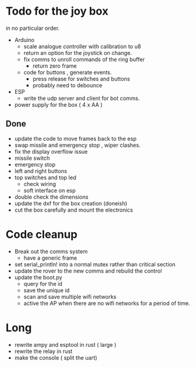 # Todo for the joy box

in no particular order.

- Arduino
  - scale analogue controller with calibration to u8
  - return an option for the joystick on change.
  - fix comms to unroll commands of the ring buffer 
    - return zero frame
  - code for buttons , generate events.
    - press release for switches and buttons
    - probably need to debounce
- ESP
  - write the udp server and client for bot comms.
- power supply for the box ( 4 x AA )

## Done
- update the code to move frames back to the esp
- swap missile and emergency stop , wiper clashes.
- fix the display overflow issue
- missile switch
- emergency stop 
- left and right buttons
- top switches and top led
  - check wiring
  - soft interface on esp
- double check the dimensions 
- update the dxf for the box creation (doneish)
- cut the box carefully and mount the electronics 


# Code cleanup
- Break out the comms system
  - have a generic frame
- set serial_println! into a normal mutex rather than critical section
- update the rover to the new comms and rebuild the control
- update the boot.py
  - query for the id
  - save the unique id 
  - scan and save multiple wifi networks
  - active the AP when there are no wifi networks for a period of time.

 
# Long
- rewrite ampy and esptool in rust ( large ) 
- rewrite the relay in rust
- make the console ( split the uart)